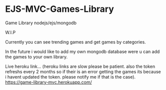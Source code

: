 # EJS-MVC-Games-Library
Game Library nodejs/ejs/mongodb


W.I.P

Currently you can see trending games and get games by categories.

In the future i would like to add my own mongodb database were u can add the games to your own library.

Live heroku link... (heroku links are slow please be patient. also the token refreshs every 2 months so if their is an error getting the games its because i havent updated the token. please notify me if that is the case).
https://game-library-mvc.herokuapp.com/
